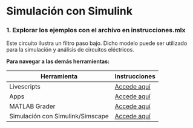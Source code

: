 # Simulación con Simulink



### 1. Explorar los ejemplos con el archivo en instrucciones.mlx
Este circuito ilustra un filtro paso bajo. Dicho modelo puede ser utilizado para la simulación y análisis de circuitos eléctricos. 





**Para navegar a las demás herramientas:**

| **Herramienta**                      | **Instrucciones** |
|----------------------------------|-------------|
| Livescripts                      | [Accede aquí](https://github.com/gabyarellano/MaterialesTallerEducadores/tree/master/LiveScripts) | |
| Apps                             | [Accede aquí](https://github.com/gabyarellano/MaterialesTallerEducadores/tree/master/Apps)|
| MATLAB Grader                    | [Accede aquí](https://github.com/gabyarellano/MaterialesTallerEducadores/tree/master/MATLAB%20Grader)|
| Simulación con Simulink/Simscape | [Accede aquí](https://github.com/gabyarellano/MaterialesTallerEducadores/tree/master/Simulacion) |
